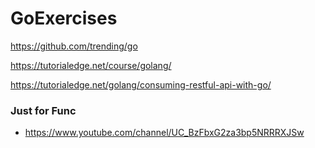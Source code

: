 # GoExercises

https://github.com/trending/go


https://tutorialedge.net/course/golang/

https://tutorialedge.net/golang/consuming-restful-api-with-go/


### Just for Func
- https://www.youtube.com/channel/UC_BzFbxG2za3bp5NRRRXJSw
